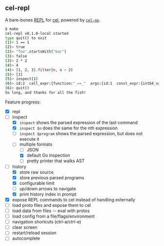 ## cel-repl

A bare-bones [REPL](https://en.wikipedia.org/wiki/Read%E2%80%93eval%E2%80%93print_loop) for [cel](https://github.com/google/cel-spec), powered by [`cel-go`](https://github.com/google/cel-go).

```bash
$ make
cel-repl v0.1.0-local started
type quit() to exit
(1)> 1 == 1
(2)> true
(2)> "foo".startsWith("bar")
(3)> false
(3)> 2 * 2             
(4)> 4
(4)> [1, 2, 3].filter(n, n > 2)
(5)> [3]
(5)> inspect(1)
(6)> id:2  call_expr:{function:"_==_"  args:{id:1  const_expr:{int64_value:1}}  args:{id:3  const_expr:{int64_value:1}}}
(6)> quit()
So long, and thanks for all the fish!
```

Feature progress:
- [x] repl
- [ ] inspect
    - [x] `inspect` shows the parsed expression of the last command
    - [x] `inspect $n` does the same for the nth expression
    - [ ] `inspect $program` shows the parsed expression, but does not execute it
    - [ ] multiple formats
        - [ ] JSON
        - [x] default Go inspection
        - [ ] pretty printer that walks AST
- [ ] history
    - [x] store raw source
    - [x] store previous parsed programs
    - [x] configurable limit
    - [ ] up/down arrows to navigate
    - [x] print history index in prompt
- [x] expose REPL commands to cel instead of handling externally
- [ ] load proto files and expose them to cel
- [ ] load data from files -- eval with protos
- [ ] load config from a file/flags/environment
- [ ] navigation shortcuts (ctrl-a/ctrl-e)
- [ ] clear screen
- [ ] restart/reload session
- [ ] autocomplete
